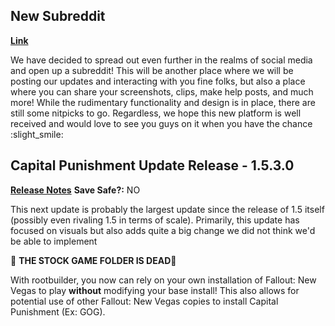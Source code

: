 ## **New Subreddit**
**[Link](https://www.reddit.com/r/boneyardcreations)**

We have decided to spread out even further in the realms of social media and open up a subreddit! This will be another place where we will be posting our updates and interacting with you fine folks, but also a place where you can share your screenshots, clips, make help posts, and much more! While the rudimentary functionality and design is in place, there are still some nitpicks to go. Regardless, we hope this new platform is well received and would love to see you guys on it when you have the chance :slight_smile:

## **Capital Punishment Update Release - 1.5.3.0**
**[Release Notes](https://www.modlists.net/docs/2capitalpunishment/Release-Notes)**
**Save Safe?:** NO

This next update is probably the largest update since the release of 1.5 itself (possibly even rivaling 1.5 in terms of scale). Primarily, this update has focused on visuals but also adds quite a big change we did not think we'd be able to implement

:moyai: **THE STOCK GAME FOLDER IS DEAD**:moyai: 

With rootbuilder, you now can rely on your own installation of Fallout: New Vegas to play **without** modifying your base install! This also allows for potential use of other Fallout: New Vegas copies to install Capital Punishment (Ex: GOG).
